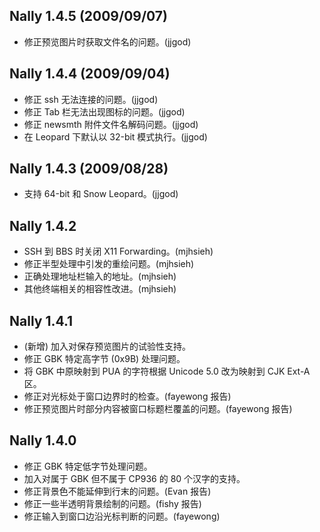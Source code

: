 ## Nally 1.4.5 (2009/09/07)

* 修正预览图片时获取文件名的问题。(jjgod)

## Nally 1.4.4 (2009/09/04)

* 修正 ssh 无法连接的问题。(jjgod)
* 修正 Tab 栏无法出现图标的问题。(jjgod)
* 修正 newsmth 附件文件名解码问题。(jjgod)
* 在 Leopard 下默认以 32-bit 模式执行。(jjgod)

## Nally 1.4.3 (2009/08/28)

* 支持 64-bit 和 Snow Leopard。(jjgod)

## Nally 1.4.2

* SSH 到 BBS 时关闭 X11 Forwarding。(mjhsieh)
* 修正半型处理中引发的重绘问题。(mjhsieh)
* 正确处理地址栏输入的地址。(mjhsieh)
* 其他终端相关的相容性改进。(mjhsieh)

## Nally 1.4.1

* (新增) 加入对保存预览图片的试验性支持。
* 修正 GBK 特定高字节 (0x9B) 处理问题。
* 将 GBK 中原映射到 PUA 的字符根据 Unicode 5.0 改为映射到 CJK Ext-A 区。
* 修正对光标处于窗口边界时的检查。(fayewong 报告)
* 修正预览图片时部分内容被窗口标题栏覆盖的问题。(fayewong 报告)

## Nally 1.4.0

* 修正 GBK 特定低字节处理问题。
* 加入对属于 GBK 但不属于 CP936 的 80 个汉字的支持。
* 修正背景色不能延伸到行末的问题。(Evan 报告)
* 修正一些半透明背景绘制的问题。(fishy 报告)
* 修正输入到窗口边沿光标判断的问题。(fayewong)


